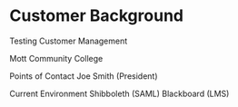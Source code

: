 # Customer Background
Testing Customer Management

Mott Community College

Points of Contact
  Joe Smith (President)
  
Current Environment
  Shibboleth (SAML)
  Blackboard (LMS)
  
  
